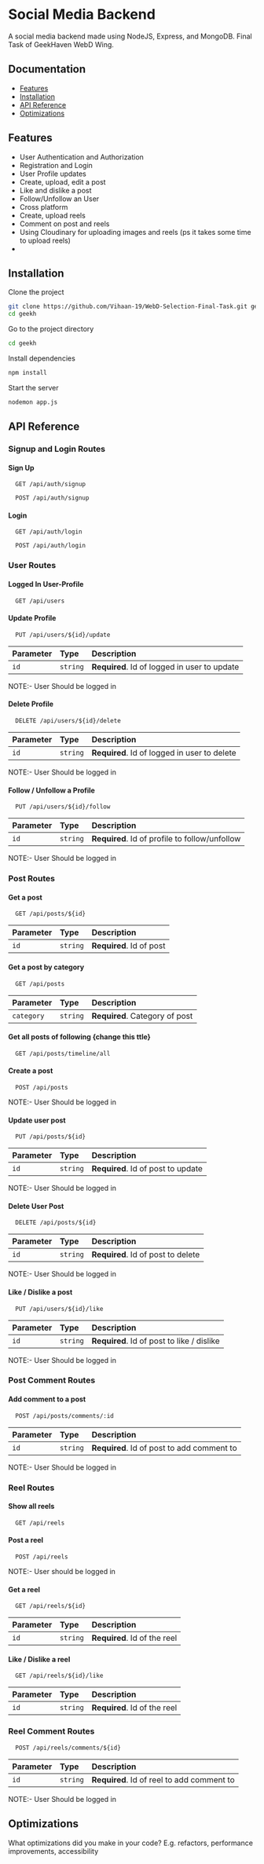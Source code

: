 
# Social Media Backend

A social media backend made using NodeJS, Express, and MongoDB.
Final Task of GeekHaven WebD Wing.




## Documentation

- [Features](#features)
- [Installation](#installation)
- [API Reference](#api-reference)
- [Optimizations](#optimizations)




## Features

- User Authentication and Authorization
- Registration and Login
- User Profile updates
- Create, upload, edit a post
- Like and dislike a post
- Follow/Unfollow an User
- Cross platform
- Create, upload reels
- Comment on post and reels
- Using Cloudinary for uploading images and reels (ps it takes some time to upload reels)
- 



## Installation

Clone the project

```bash
git clone https://github.com/Vihaan-19/WebD-Selection-Final-Task.git geekh
cd geekh
```

Go to the project directory

```bash
cd geekh
```

Install dependencies

```bash
npm install
```

Start the server

```bash
nodemon app.js
```


## API Reference

### Signup and Login Routes

#### Sign Up

```http
  GET /api/auth/signup
```

```http
  POST /api/auth/signup
```

#### Login
```http
  GET /api/auth/login
```

```http
  POST /api/auth/login
```


### User Routes

#### Logged In User-Profile
```http
  GET /api/users
```

#### Update Profile
```http
  PUT /api/users/${id}/update
```


| Parameter | Type     | Description                       |
| :-------- | :------- | :-------------------------------- |
| `id`      | `string` | **Required**. Id of logged in user to update |

NOTE:- User Should be logged in

#### Delete Profile
```http
  DELETE /api/users/${id}/delete
```


| Parameter | Type     | Description                       |
| :-------- | :------- | :-------------------------------- |
| `id`      | `string` | **Required**. Id of logged in user to delete |

NOTE:- User Should be logged in


#### Follow / Unfollow a Profile
```http
  PUT /api/users/${id}/follow
```


| Parameter | Type     | Description                       |
| :-------- | :------- | :-------------------------------- |
| `id`      | `string` | **Required**. Id of profile to follow/unfollow |

NOTE:- User Should be logged in



### Post Routes
#### Get a post
```http
  GET /api/posts/${id}
```

| Parameter | Type     | Description                       |
| :-------- | :------- | :-------------------------------- |
| `id`      | `string` | **Required**. Id of post  |



#### Get a post by category
```http
  GET /api/posts
```


| Parameter | Type     | Description                       |
| :-------- | :------- | :-------------------------------- |
| `category`|`string`|**Required**. Category of post

#### Get all posts of following {change this ttle}
```http
  GET /api/posts/timeline/all
```

#### Create a post
```http
  POST /api/posts
```
NOTE:- User Should be logged in

#### Update user post
```http
  PUT /api/posts/${id}
```

| Parameter | Type     | Description                       |
| :-------- | :------- | :-------------------------------- |
| `id`      | `string` | **Required**. Id of post to update|

NOTE:- User Should be logged in

#### Delete User Post
```http
  DELETE /api/posts/${id}
```

| Parameter | Type     | Description                       |
| :-------- | :------- | :-------------------------------- |
| `id`      | `string` | **Required**. Id of post to delete|

NOTE:- User Should be logged in


#### Like / Dislike a post
```http
  PUT /api/users/${id}/like
```


| Parameter | Type     | Description                       |
| :-------- | :------- | :-------------------------------- |
| `id`      | `string` | **Required**. Id of post to like / dislike |

NOTE:- User Should be logged in



### Post Comment Routes
#### Add comment to a post
```http
  POST /api/posts/comments/:id
```

| Parameter | Type     | Description                       |
| :-------- | :------- | :-------------------------------- |
| `id`      | `string` | **Required**. Id of post to add comment to|

NOTE:- User Should be logged in


### Reel Routes
#### Show all reels
```http
  GET /api/reels
```

#### Post a reel
```http
  POST /api/reels
```
NOTE:- User should be logged in

#### Get a reel
```http
  GET /api/reels/${id}
```
| Parameter | Type     | Description                       |
| :-------- | :------- | :-------------------------------- |
| `id`      | `string` | **Required**. Id of the reel|

#### Like / Dislike a reel
```http
  GET /api/reels/${id}/like
```
| Parameter | Type     | Description                       |
| :-------- | :------- | :-------------------------------- |
| `id`      | `string` | **Required**. Id of the reel|


### Reel Comment Routes
```http
  POST /api/reels/comments/${id}
```

| Parameter | Type     | Description                       |
| :-------- | :------- | :-------------------------------- |
| `id`      | `string` | **Required**. Id of reel to add comment to|

NOTE:- User Should be logged in

## Optimizations

What optimizations did you make in your code? E.g. refactors, performance improvements, accessibility

